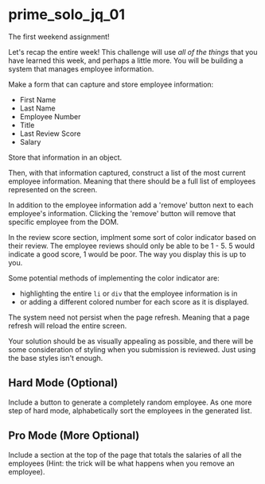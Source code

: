 # prime_solo_jq_01
The first weekend assignment!

Let's recap the entire week! This challenge will use *all of the things* that you have learned this week, and perhaps a little more. You will be building a system that manages employee information.

Make a form that can capture and store employee information:

- First Name
- Last Name
- Employee Number
- Title
- Last Review Score
- Salary 

Store that information in an object.

Then, with that information captured, construct a list of the most current employee information. Meaning that there should be a full list of employees represented on the screen.

In addition to the employee information add a 'remove' button next to each employee's information. Clicking the 'remove' button will remove that specific employee from the DOM.

In the review score section, implment some sort of color indicator based on their review. The employee reviews should only be able to be 1 - 5. 5 would indicate a good score, 1 would be poor. The way you display this is up to you. 

Some potential methods of implementing the color indicator are:

- highlighting the entire `li` or `div` that the employee information is in
- or adding a different colored number for each score as it is displayed.

The system need not persist when the page refresh. Meaning that a page refresh will reload the entire screen. 

Your solution should be as visually appealing as possible, and there will be some consideration of styling when you submission is reviewed. Just using the base styles isn't enough.

## Hard Mode (Optional)
Include a button to generate a completely random employee. As one more step of hard mode, alphabetically sort the employees in the generated list.

## Pro Mode (More Optional)
Include a section at the top of the page that totals the salaries of all the employees (Hint: the trick will be what happens when you remove an employee).
